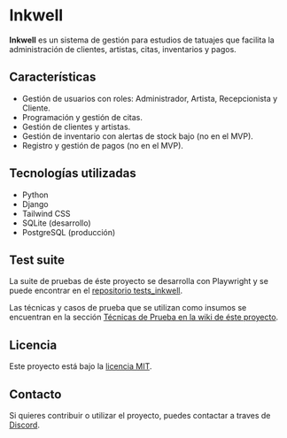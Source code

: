 # Inkwell

**Inkwell** es un sistema de gestión para estudios de tatuajes que facilita la administración de clientes, artistas, citas, inventarios y pagos.

## Características

- Gestión de usuarios con roles: Administrador, Artista, Recepcionista y Cliente.
- Programación y gestión de citas.
- Gestión de clientes y artistas.
- Gestión de inventario con alertas de stock bajo (no en el MVP).
- Registro y gestión de pagos (no en el MVP).

## Tecnologías utilizadas

- Python
- Django
- Tailwind CSS
- SQLite (desarrollo)
- PostgreSQL (producción)

## Test suite

La suite de pruebas de éste proyecto se desarrolla con Playwright y se puede encontrar en el [repositorio tests_inkwell](https://github.com/Pythonesa/tests_inkwell).

Las técnicas y casos de prueba que se utilizan como insumos se encuentran en la sección [Técnicas de Prueba en la wiki de éste proyecto](https://github.com/Pythonesa/inkwell/wiki/T%C3%A9cnicas-de-Prueba).

## Licencia

Este proyecto está bajo la [licencia MIT](LICENSE.md).

## Contacto

Si quieres contribuir o utilizar el proyecto, puedes contactar a traves de [Discord](https://discord.gg/YrZMaFcTDc).
